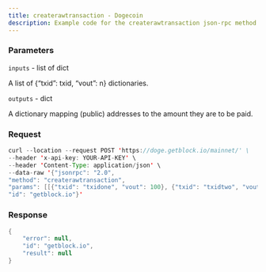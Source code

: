 ```yaml
---
title: createrawtransaction - Dogecoin
description: Example code for the createrawtransaction json-rpc method. Сomplete guide on how to use createrawtransaction json-rpc in GetBlock.io Web3 documentation.
---
```


### Parameters


`inputs` - list of dict

A list of {“txid”: txid, “vout”: n} dictionaries.

`outputs` - dict

A dictionary mapping (public) addresses to the amount they are to be
paid.

### Request

``` java
curl --location --request POST 'https://doge.getblock.io/mainnet/' \
--header 'x-api-key: YOUR-API-KEY' \
--header 'Content-Type: application/json' \
--data-raw '{"jsonrpc": "2.0",
"method": "createrawtransaction",
"params": [[{"txid": "txidone", "vout": 100}, {"txid": "txidtwo", "vout": 10}], {"addressone": 10, "addresstwo": 100}],
"id": "getblock.io"}'
```

###  Response

``` java
{
    "error": null,
    "id": "getblock.io",
    "result": null
}
```

